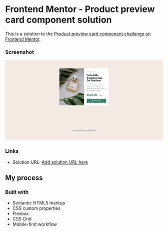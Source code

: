 # Frontend Mentor - Product preview card component solution

This is a solution to the [Product preview card component challenge on Frontend Mentor](https://www.frontendmentor.io/challenges/product-preview-card-component-GO7UmttRfa). 

### Screenshot

![](./images/Screenshot.png)

### Links

- Solution URL: [Add solution URL here](https://tiaanav.github.io/component-Product-cart/)

## My process

### Built with

- Semantic HTML5 markup
- CSS custom properties
- Flexbox
- CSS Grid
- Mobile-first workflow
